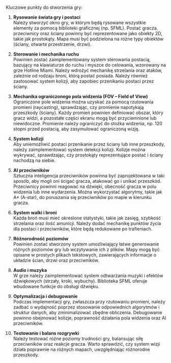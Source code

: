 Kluczowe punkty do stworzenia gry:

1. **Rysowanie świata gry i postaci**  
   Należy stworzyć okno gry, w którym będą rysowane wszystkie elementy za pomocą biblioteki graficznej (np. SFML). Postać gracza, przeciwnicy oraz ściany powinny być reprezentowane jako obiekty 2D, takie jak prostokąty. Mapa musi być podzielona na różne typy obiektów (ściany, otwarte przestrzenie, drzwi).

2. **Sterowanie i mechanika ruchu**  
   Powinien zostać zaimplementowany system sterowania postacią, bazujący na klawiaturze do ruchu i myszce do celowania, wzorowany na grze Hotline Miami. Należy wdrożyć mechanikę strzelania oraz ataków, zależnie od rodzaju broni, którą postać posiada. Należy również zastosować system kolizji, aby zapobiec przenikaniu postaci przez ściany.

3. **Mechanika ograniczonego pola widzenia (FOV – Field of View)**  
   Ograniczone pole widzenia można uzyskać za pomocą rzutowania promieni (raycasting), sprawdzając, czy promienie napotykają przeszkody (ściany). Każdy promień powinien definiować obszar, który gracz widzi, a pozostałe części ekranu mogą być przyciemnione lub niewidoczne. Promienie należy ograniczyć do stożka widzenia, np. 120 stopni przed postacią, aby zasymulować ograniczoną wizję.

4. **System kolizji**  
   Aby uniemożliwić postaci przenikanie przez ściany lub inne przeszkody, należy zaimplementować system detekcji kolizji. Kolizje można wykrywać, sprawdzając, czy prostokąty reprezentujące postać i ściany nachodzą na siebie.

5. **AI przeciwników**  
   Sztuczna inteligencja przeciwników powinna być zaprojektowana w taki sposób, aby mogli oni ścigać gracza, atakować go i unikać przeszkód. Przeciwnicy powinni reagować na dźwięki, obecność gracza w polu widzenia lub inne wydarzenia. Można wykorzystać algorytmy, takie jak A* (A-star), do poruszania się przeciwników po mapie w kierunku gracza.

6. **System walki i broni**  
   Każda broń musi mieć określone statystyki, takie jak zasięg, szybkość strzelania oraz ilość amunicji. Należy dodać mechanikę punktów życia dla postaci i przeciwników, które będą redukowane po trafieniach.

7. **Różnorodność poziomów**  
   Powinien zostać stworzony system umożliwiający łatwe generowanie różnych poziomów gry lub wczytywanie ich z plików. Mapy mogą być opisane w prostych plikach tekstowych, zawierających informacje o układzie ścian, drzwi oraz przeciwników.

8. **Audio i muzyka**  
   W grze należy zaimplementować system odtwarzania muzyki i efektów dźwiękowych (strzały, kroki, wybuchy). Biblioteka SFML oferuje wbudowane funkcje do obsługi dźwięku.

9. **Optymalizacja i debugowanie**  
   Podczas implementacji gry, zwłaszcza przy rzutowaniu promieni, należy zadbać o wydajność poprzez stosowanie odpowiednich algorytmów i struktur danych, aby zminimalizować zbędne obliczenia. Debugowanie powinno obejmować kolizje, poprawność działania pola widzenia oraz AI przeciwników.

10. **Testowanie i balans rozgrywki**  
   Należy testować różne poziomy trudności gry, balansując siłę przeciwników oraz reakcje gracza. Warto sprawdzić, czy system wizji działa poprawnie na różnych mapach, uwzględniając różnorodne przeszkody.
